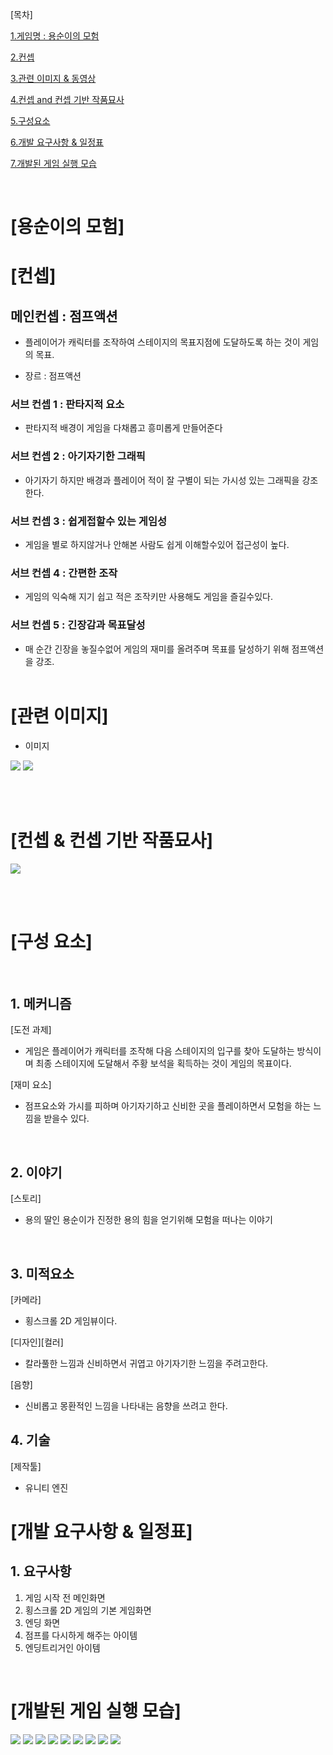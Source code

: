 
[목차]

[1.게임명 : 용순이의 모험 ](#용순이의-모험)

[2.컨셉](#컨셉)

[3.관련 이미지 & 동영상](#관련-이미지)

[4.컨셉 and 컨셉 기반 작품묘사](#컨셉--컨셉-기반-작품묘사)

[5.구성요소](#구성-요소)

[6.개발 요구사항 & 일정표](#개발-요구사항--일정표)

[7.개발된 게임 실행 모습](#개발된-게임-실행-모습)

<br>

# [용순이의 모험]

# [컨셉]

## 메인컨셉 : 점프액션
- 플레이어가 캐릭터를 조작하여 스테이지의 목표지점에 도달하도록 하는 것이 게임의 목표.

- 장르 : 점프액션

### 서브 컨셉 1 : 판타지적 요소
- 판타지적 배경이 게임을 다채롭고 흥미롭게 만들어준다

### 서브 컨셉 2 : 아기자기한 그래픽
-  아기자기 하지만 배경과 플레이어 적이 잘 구별이 되는 가시성 있는 그래픽을 강조한다.

### 서브 컨셉 3 : 쉽게접할수 있는 게임성
- 게임을 별로 하지않거나 안해본 사람도 쉽게 이해할수있어 접근성이 높다.

### 서브 컨셉 4 : 간편한 조작
- 게임의 익숙해 지기 쉽고 적은 조작키만 사용해도 게임을 즐길수있다.

### 서브 컨셉 5 : 긴장감과 목표달성
- 매 순간 긴장을 놓질수없어 게임의 재미를 올려주며 목표를 달성하기 위해 점프액션을 강조.
<br><br>
# [관련 이미지]
- 이미지  


<img src="./img/관련이미지 2.jpg">
<img src="./img/관련이미지 3.jpg">

<br><br>

# [컨셉 & 컨셉 기반 작품묘사]

<img src="./img/일러스트 2.jpg">


<br><br>

# [구성 요소]

<br>

## 1. 메커니즘

[도전 과제]
- 게임은 플레이어가 캐릭터를 조작해 다음 스테이지의 입구를 찾아 도달하는 방식이며 최종 스테이지에 도달해서 주황 보석을 획득하는 것이 게임의 목표이다.

[재미 요소]
- 점프요소와 가시를 피하며
아기자기하고 신비한 곳을 플레이하면서 모험을 하는 느낌을 받을수 있다.
<br>

## 2. 이야기

[스토리]  
- 용의 딸인 용순이가 진정한 용의 힘을 얻기위해 모험을 떠나는 이야기

<br>

## 3. 미적요소

[카메라]  
- 횡스크롤 2D 게임뷰이다.

[디자인][컬러]  
- 칼라풀한 느낌과 신비하면서 귀엽고 아기자기한 느낌을 주려고한다.

[음향]  
- 신비롭고 몽환적인 느낌을 나타내는 음향을 쓰려고 한다.
	
## 4. 기술

[제작툴] 
- 유니티 엔진

# [개발 요구사항 & 일정표]
## 1. 요구사항

1. 게임 시작 전 메인화면
2. 횡스크롤 2D 게임의 기본 게임화면 
3. 엔딩 화면
4. 점프를 다시하게 해주는 아이템
5. 엔딩트리거인 아이템

<br>

# [개발된 게임 실행 모습]

<img src="./img/1.png">
<img src="./img/2.png">
<img src="./img/3.png">
<img src="./img/4.png">
<img src="./img/5.png">
<img src="./img/6.png">
<img src="./img/7.png">
<img src="./img/8.png">
<img src="./img/9.png">

